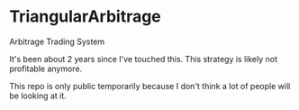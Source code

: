 # TriangularArbitrage
Arbitrage Trading System

It's been about 2 years since I've touched this.
This strategy is likely not profitable anymore.

This repo is only public temporarily because I don't think a lot of people will be looking at it.
